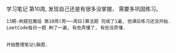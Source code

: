 学习笔记
    第10周, 发现自己还是有很多没掌握， 需要多巩固练习。
    
    13期-刷题狂魔组 第10周(周一~周日)算法题 完成了1遍, 但课后练习还没开始.
    LeetCode每日一题 刷了一遍, 有些弄懂了, 有些没弄懂.


    开始整理笔记\脑图.    